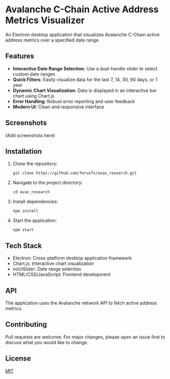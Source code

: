 # Avalanche C-Chain Active Address Metrics Visualizer

An Electron desktop application that visualizes Avalanche C-Chain active address metrics over a specified date range.

## Features

- **Interactive Date Range Selection**: Use a dual-handle slider to select custom date ranges
- **Quick Filters**: Easily visualize data for the last 7, 14, 30, 90 days, or 1 year
- **Dynamic Chart Visualization**: Data is displayed in an interactive bar chart using Chart.js
- **Error Handling**: Robust error reporting and user feedback
- **Modern UI**: Clean and responsive interface

## Screenshots

(Add screenshots here)

## Installation

1. Clone the repository:
   ```
   git clone https://github.com/ferusfx/avax_research.git
   ```

2. Navigate to the project directory:
   ```
   cd avax_research
   ```

3. Install dependencies:
   ```
   npm install
   ```

4. Start the application:
   ```
   npm start
   ```

## Tech Stack

- Electron: Cross-platform desktop application framework
- Chart.js: Interactive chart visualization
- noUiSlider: Date range selection
- HTML/CSS/JavaScript: Frontend development

## API

The application uses the Avalanche network API to fetch active address metrics.

## Contributing

Pull requests are welcome. For major changes, please open an issue first to discuss what you would like to change.

## License

[MIT](https://choosealicense.com/licenses/mit/)
